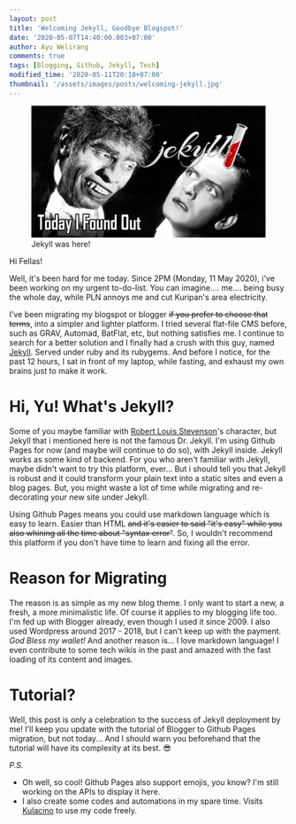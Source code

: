 ```yaml
---
layout: post
title: 'Welcoming Jekyll, Goodbye Blogspot!'
date: '2020-05-07T14:40:00.003+07:00'
author: Ayu Welirang
comments: true
tags: [Blogging, Github, Jekyll, Tech]
modified_time: '2020-05-11T20:18+07:00'
thumbnail: '/assets/images/posts/welcoming-jekyll.jpg'
---
```

<figure class="imgthumb">
<img src="/assets/images/posts/welcoming-jekyll.jpg" width="720" height="auto" />
<figcaption>Jekyll was here!</figcaption>
</figure>

Hi Fellas!

Well, it's been hard for me today. Since 2PM (Monday, 11 May 2020), i've been working on my urgent to-do-list.
You can imagine.... me.... being busy the whole day, while PLN annoys me and cut Kuripan's area electricity.

I've been migrating my blogspot or blogger ~~if you prefer to choose that terms~~, into a simpler and lighter platform. I tried several flat-file CMS before, such as GRAV, Automad, BatFlat, etc, but nothing satisfies me. I continue to search for a better solution and I finally had a crush with this guy, named [Jekyll](https://jekyllrb.com). Served under ruby and its rubygems. And before I notice, for the past 12 hours, I sat in front of my laptop, while fasting, and exhaust my own brains just to make it work.

# Hi, Yu! What's Jekyll?
Some of you maybe familiar with [Robert Louis Stevenson](https://en.wikipedia.org/wiki/Robert_Louis_Stevenson)'s character, but Jekyll that i mentioned here is not the famous Dr. Jekyll. I'm using Github Pages for now (and maybe will continue to do so), with Jekyll inside. Jekyll works as some kind of backend. For you who aren't familiar with Jekyll, maybe didn't want to try this platform, ever... But i should tell you that Jekyll is robust and it could transform your plain text into a static sites and even a blog pages. But, you might waste a lot of time while migrating and re-decorating your new site under Jekyll.

Using Github Pages means you could use markdown language which is easy to learn. Easier than HTML ~~and it's easier to said "it's easy" while you also whining all the time about "syntax error"~~. So, I wouldn't recommend this platform if you don't have time to learn and fixing all the error.

# Reason for Migrating
The reason is as simple as my new blog theme. I only want to start a new, a fresh, a more minimalistic life. Of course it applies to my blogging life too. I'm fed up with Blogger already, even though I used it since 2009. I also used Wordpress around 2017 - 2018, but I can't keep up with the payment. *God Bless my wallet!* And another reason is... I love markdown language! I even contribute to some tech wikis in the past and amazed with the fast loading of its content and images.

# Tutorial?
Well, this post is only a celebration to the success of Jekyll deployment by me! I'll keep you update with the tutorial of Blogger to Github Pages migration, but not today... And I should warn you beforehand that the tutorial will have its complexity at its best. :sunglasses:

*P.S.*
- Oh well, so cool! Github Pages also support emojis, you know? I'm still working on the APIs to display it here.
- I also create some codes and automations in my spare time. Visits [Kulacino](https://github.com/kulacino) to use my code freely.
